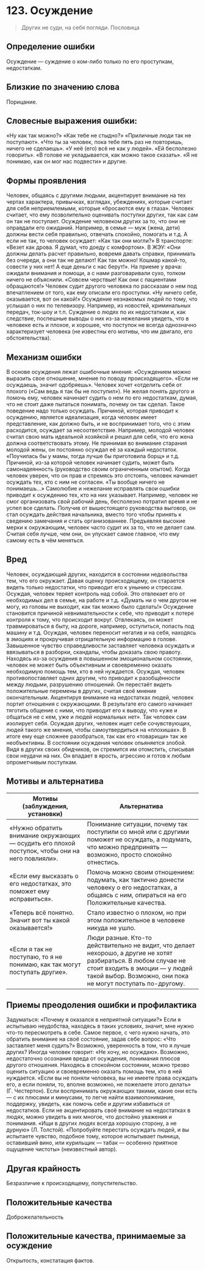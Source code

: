 # 123. Осуждение
>Других не суди, на себя погляди.
Пословица

## Определение ошибки
Осуждение — суждение о ком-либо только по его проступкам, недостаткам.

## Близкие по значению слова
Порицание.

## Словесные выражения ошибки:
«Ну как так можно?»
«Как тебе не стыдно?»
«Приличные люди так не поступают».
«Что ты за человек, пока тебе пять раз не повторишь, ничего не сделаешь».
«У неё (его) всё не как у людей».
«Ей бесполезно говорить».
«В голове не укладывается, как можно такое сказать».
«Я не понимаю, как он мог нас подвести» и другие.

## Формы проявления
Человек, общаясь с другими людьми, акцентирует внимание на тех чертах характера, привычках, взглядах, убеждениях, которые считает для себя неприемлемыми, которые «бросаются ему в глаза». Человек считает, что ему позволительно оценивать поступки других, так как сам он так не поступает.
Осуждение человеком других за то, что они не оправдали его ожиданий. Например, в семье — муж (жена, дети) должны вести себя правильно, отвечать спокойно, помогать и т.д. А если не так, то человек осуждает: «Как так они могли?» В транспорте: «Везет как дрова. Я думал, что доеду с комфортом». В ЖЭУ: «Они должны делать расчет правильно, вовремя давать справки, принимать без очереди, а они так не делают! Как так можно! Кошмар какой-то, совести у них нет! А еще деньги с нас берут!». На приеме у врача: ожидали внимания и помощи, а с нами разговаривали сухо, толком ничего не объяснили. «Совсем черствые! Как они с пациентами обращаются!»
Человек судит другого человека по рассказам о нем под впечатлением от того, как ему описали его проступки. «Ну ничего себе, оказывается, вот он какой!»
Осуждение незнакомых людей по тому, что услышал о них по телевизору. Например, из новостей, криминальных передач, ток-шоу и т.п.
Суждение о людях по их недостаткам и, как следствие, поспешные выводы о них из-за нежелания увидеть, что в человеке есть и плохое, и хорошее, что поступок не всегда однозначно характеризует человека (не известны его мотивы, что им двигало, его обстоятельства).

## Механизм ошибки
В основе осуждения лежат ошибочные мнения: «Осуждением можно выразить свое отношение, мнение по поводу происходящего». «Если не осуждаешь, значит одобряешь». Человек хочет «отделить себя от плохого («Сам ведь я так бы не поступил»).
Не желая понять другого и помочь ему, человек начинает судить о нем по его недостаткам, думая, что не стоит даже пытаться понимать, почему он так сделал. Такое поведение надо только осуждать.
Причиной, которая приводит к осуждению, является идеализация, когда человек имеет представление, как должно быть, и не воспринимает того, что с этим расходится, осуждает за несоответствие. Например, молодой человек считал свою мать идеальной хозяйкой и решил для себя, что его жена должна соответствовать этому. Не принимая во внимание старания молодой жены, он постоянно осуждал её за каждый недостаток. «Поучилась бы у мамы, тогда лучше бы приготовила борщ» и т.д.
Причиной, из-за которой человек начинает судить, может быть самонадеянность (руководство своим ограниченным опытом). Когда человек уверен, что он прав и стремясь это отстоять, человек начинает осуждать тех, кто с ним не согласен. «Ты вообще ничего не понимаешь...»
Самолюбие и нежелание исправлять свои ошибки приводит к осуждению тех, кто на них указывает. Например, человек не смог организовать свой рабочий день, бесполезно потратил время и не успел все сделать. Получив от вышестоящего руководства выговор, он стал осуждать действия начальника, вместо того чтобы принять к сведению замечания и стать организованнее.
Предъявляя высокие мерки к окружающим, человек часто судит их за то, что не делает сам. Считая себя лучше, чем они, он упускает самое главное, что ему самому есть в чём меняться.

## Вред
Человек, осуждающий других, находится в состоянии недовольства тем, что его окружает. Давая оценку происходящему, он старается видеть только недостатки, что приводит его к унынию и стрессам.
Осуждая, человек теряет контроль над собой. Это отвлекает его от необходимых дел в семье, на работе и т.д. «Думать ни о чем другом не могу, из головы не выходит, как так можно было сделать!»
Осуждение становится причиной невнимательности к себе, что приводит к потере контроля к тому, что происходит вокруг. Отвлекаясь, он может травмироваться в быту, на дороге, например, оступиться, попасть под машину и т.д.
Осуждая, человек переносит негатив и на себя, находясь в эмоциях и прокручивая отрицательную информацию в голове.
Завышенное чувство справедливости заставляет человека осуждать и ввязываться в разборки, скандалы, чтобы доказать свою правоту.
Находясь из-за осуждения в повышенном эмоциональном состоянии, человек не может быть объективным и своевременно оказать необходимую помощь тем, кто в ней нуждается.
Осуждая, человек противопоставляет одних другим, что приводит к разобщённости между людьми, разрушению отношений. Он перестаёт видеть положительные перемены в других, считая своё мнение окончательным.
Акцентируя внимание на недостатках людей, человек портит отношения с окружающими. В результате его самого начинает тяготить общение с ними, что приводит его к выводу, что «уже и общаться не с кем, уже и людей нормальных нет». Так человек сам изолирует себя.
Осуждая других, человек ищет себе сочувствующих, людей такого же мнения, чтобы самоутвердиться на «плохишах». В итоге ему еще сложнее разобраться, так как его «товарищи» так же необъективны.
В состоянии осуждения человек опьяняется злобой. Видя в других своих обидчиков, он стремится им отомстить, списывая свои неудачи на них. Он впадает в ярость, агрессию и готов к любым опрометчивым поступкам.

## Мотивы и альтернатива
Мотивы (заблуждения, установки) | Альтернатива
---|---
«Нужно обратить внимание окружающих — осудить его плохой поступок, чтобы они на него повлияли».	| Понимание ситуации, почему так поступили со мной или с другими поможет не осуждать, а подумать, что можно предпринять — возможно, просто спокойно отнестись.
«Если ему высказать о его недостатках, это поможет ему исправиться».	| Помочь можно своим отношением: подумать, как тактично донести человеку о его недостатках, а общаясь с ним, опираться на его Положительные качества.
«Теперь всё понятно. Значит вот ты какой оказывается!»	| Стало известно о плохом, но при этом положительное в человеке никуда не ушло.
«Если я так не поступаю, то я не понимаю, как так могут поступать другие».	| Люди разные. Кто-то действительно не видит, что делает нехорошо, а другие не хотят разбираться. В любом случае не стоит входить в эмоции — у людей такой выбор. Возможно, они пока не могут поступать по-другому.

## Приемы преодоления ошибки и профилактика
Задуматься: «Почему я оказался в неприятной ситуации?» Если я испытываю неудобства, находясь в таких условиях, значит, мне нужно что-то пересмотреть в себе. Самое первое, с чего нужно начать, это обратить внимание на своё состояние, задав себе вопрос: «Что заставляет меня судить?» Возможно, уверенность в том, что я лучше других?
Иногда человек говорит: «Не хочу, но осуждаю». Возможно, недостаточно осознания вреда от осуждения, понимания плюсов другого отношения.
Находясь в спокойном состоянии, можно трезво оценить ситуацию и своевременно оказать помощь тем, кто в ней нуждается.
«Если вы не поняли человека, вы не имеете права осуждать его, а если поняли, то, вполне возможно, не пожелаете этого делать» (Г. Честертон).
Если воспринимать окружающих такими, какие они есть — с их плюсами и минусами, то легче найти взаимопонимание, поддержку, увидеть, как помочь себе и другим избавиться от недостатков. Если не акцентировать своё внимание на недостатках в людях, можно увидеть в них многое, что достойно уважения и понимания.
«Ищи в других людях всегда хорошую сторону, а не дурную» (Л. Толстой).
«Попробуйте перестать осуждать людей, и вы испытаете чувство, подобное тому, которое испытывает пьяница, оставивший вино, или курильщик — табак — особенно приятное ощущение чистоты» (неизвестный автор).

## Другая крайность
Безразличие к происходящему, попустительство.

## Положительные качества
Доброжелательность

## Положительные качества, принимаемые за осуждение
Открытость, констатация фактов. 

